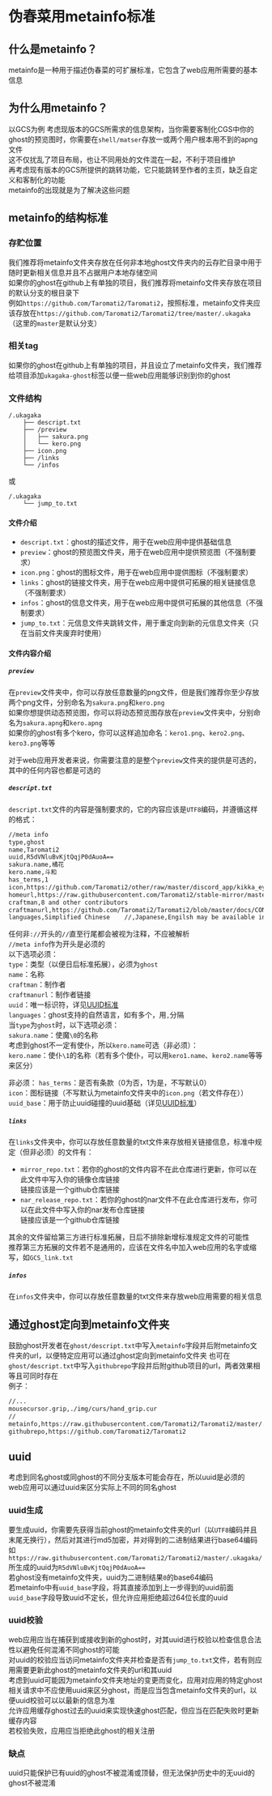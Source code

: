 # 伪春菜用metainfo标准  

## 什么是metainfo？  

metainfo是一种用于描述伪春菜的可扩展标准，它包含了web应用所需要的基本信息  

## 为什么用metainfo？  

以GCS为例
考虑现版本的GCS所需求的信息架构，当你需要客制化CGS中你的ghost的预览图时，你需要在`shell/matser`存放一或两个用户根本用不到的apng文件  
这不仅扰乱了项目布局，也让不同用处的文件混在一起，不利于项目维护  
再考虑现有版本的GCS所提供的跳转功能，它只能跳转至作者的主页，缺乏自定义和客制化的功能  
metainfo的出现就是为了解决这些问题  

## metainfo的结构标准  

### 存贮位置  

我们推荐将metainfo文件夹存放在任何非本地ghost文件夹内的云存贮目录中用于随时更新相关信息并且不占据用户本地存储空间  
如果你的ghost在github上有单独的项目，我们推荐将metainfo文件夹存放在项目的默认分支的根目录下  
例如`https://github.com/Taromati2/Taromati2`，按照标准，metainfo文件夹应该存放在`https://github.com/Taromati2/Taromati2/tree/master/.ukagaka`（这里的`master`是默认分支）  

### 相关tag  

如果你的ghost在github上有单独的项目，并且设立了metainfo文件夹，我们推荐给项目添加`ukagaka-ghost`标签以便一些web应用能够识别到你的ghost  

### 文件结构  

```filetree
/.ukagaka
    ├── descript.txt
    ├── /preview
    │   ├── sakura.png
    │   └── kero.png
    ├── icon.png
    ├── /links
    └── /infos
```

或

```filetree
/.ukagaka
    └── jump_to.txt
```

#### 文件介绍  

- `descript.txt`：ghost的描述文件，用于在web应用中提供基础信息  
- `preview`：ghost的预览图文件夹，用于在web应用中提供预览图（不强制要求）  
- `icon.png`：ghost的图标文件，用于在web应用中提供图标（不强制要求）  
- `links`：ghost的链接文件夹，用于在web应用中提供可拓展的相关链接信息（不强制要求）
- `infos`：ghost的信息文件夹，用于在web应用中提供可拓展的其他信息（不强制要求）
- `jump_to.txt`：元信息文件夹跳转文件，用于重定向到新的元信息文件夹（只在当前文件夹废弃时使用）  

#### 文件内容介绍

##### `preview`

在`preview`文件夹中，你可以存放任意数量的png文件，但是我们推荐你至少存放两个png文件，分别命名为`sakura.png`和`kero.png`  
如果你想提供动态预览图，你可以将动态预览图存放在`preview`文件夹中，分别命名为`sakura.apng`和`kero.apng`  
如果你的ghost有多个kero，你可以这样追加命名：`kero1.png`、`kero2.png`、`kero3.png`等等  

对于web应用开发者来说，你需要注意的是整个`preview`文件夹的提供是可选的，其中的任何内容也都是可选的  

##### `descript.txt`

`descript.txt`文件的内容是强制要求的，它的内容应该是`UTF8`编码，并遵循这样的格式：  

```txt
//meta info
type,ghost
name,Taromati2
uuid,R5dVNluBvKjtQqjP0dAuoA==
sakura.name,橘花
kero.name,斗和
has_terms,1
icon,https://github.com/Taromati2/other/raw/master/discord_app/kikka_eye_open.png
homeurl,https://raw.githubusercontent.com/Taromati2/stable-mirror/master/Taromati2/
craftman,8 and other contributors
craftmanurl,https://github.com/Taromati2/Taromati2/blob/master/docs/CONTRIBUTORS.md
languages,Simplified Chinese	//,Japanese,Engilsh may be available in future
```

任何非`://`开头的`//`直至行尾都会被视为注释，不应被解析  
`//meta info`作为开头是必须的  
以下选项必须：  
`type`：类型（以便日后标准拓展），必须为`ghost`  
`name`：名称  
`craftman`：制作者  
`craftmanurl`：制作者链接  
`uuid`：唯一标识符，详见[UUID标准](#uuid)  
`languages`：ghost支持的自然语言，如有多个，用`,`分隔  
当`type`为`ghost`时，以下选项必须：  
`sakura.name`：使魔`\0`的名称  
考虑到ghost不一定有使仆，所以`kero.name`可选（非必须）：  
`kero.name`：使仆`\1`的名称（若有多个使仆，可以用`kero1.name`、`kero2.name`等等来区分）  

非必须：
`has_terms`：是否有条款（0为否，1为是，不写默认0）  
`icon`：图标链接（不写默认为metainfo文件夹中的`icon.png`（若文件存在））  
`uuid_base`：用于防止uuid碰撞的uuid基础（详见[UUID标准](#uuid)）  

##### `links`

在`links`文件夹中，你可以存放任意数量的txt文件来存放相关链接信息，标准中规定（但非必须）的文件有：

- `mirror_repo.txt`：若你的ghost的文件内容不在此仓库进行更新，你可以在此文件中写入你的镜像仓库链接  
  链接应该是一个github仓库链接  
- `nar_release_repo.txt`：若你的ghost的nar文件不在此仓库进行发布，你可以在此文件中写入你的nar发布仓库链接  
  链接应该是一个github仓库链接

其余的文件留给第三方进行标准拓展，日后不排除新增标准规定文件的可能性  
推荐第三方拓展的文件若不是通用的，应该在文件名中加入web应用的名字或缩写，如`GCS_link.txt`

##### `infos`

在`infos`文件夹中，你可以存放任意数量的txt文件来存放web应用需要的相关信息  

## 通过ghost定向到metainfo文件夹  

鼓励ghost开发者在`ghost/descript.txt`中写入`metainfo`字段并后附metainfo文件夹的url，以便特定应用可以通过ghost定向到metainfo文件夹
也可在`ghost/descript.txt`中写入`githubrepo`字段并后附github项目的url，两者效果相等且可同时存在  
例子：

```txt
//...
mousecursor.grip,./img/curs/hand_grip.cur
//
metainfo,https://raw.githubusercontent.com/Taromati2/Taromati2/master/.ukagaka/
githubrepo,https://github.com/Taromati2/Taromati2
```

## uuid

考虑到同名ghost或同ghost的不同分支版本可能会存在，所以uuid是必须的  
web应用可以通过uuid来区分实际上不同的同名ghost  

### uuid生成  

要生成uuid，你需要先获得当前ghost的metainfo文件夹的url（以`UTF8`编码并且末尾无换行），然后对其进行md5加密，并对得到的二进制结果进行base64编码  
如`https://raw.githubusercontent.com/Taromati2/Taromati2/master/.ukagaka/`所生成的uuid为`R5dVNluBvKjtQqjP0dAuoA==`  
若ghost没有metainfo文件夹，uuid为二进制结果`0`的base64编码  
若metainfo中有`uuid_base`字段，将其直接添加到上一步得到的uuid前面  
`uuid_base`字段导致uuid不定长，但允许应用拒绝超过64位长度的uuid  

### uuid校验  

web应用应当在捕获到或接收到新的ghost时，对其uuid进行校验以检查信息合法性以避免任何混淆不同ghost的可能  
对uuid的校验应当访问metainfo文件夹并检查是否有`jump_to.txt`文件，若有则应用需要更新此ghost的metainfo文件夹的url和其uuid  
考虑到uuid可能因为metainfo文件夹地址的变更而变化，应用对应用的特定ghost相关请求中不应使用uuid来区分ghost，而是应当包含metainfo文件夹的url，以便uuid校验可以以最新的信息为准  
允许应用缓存ghost过去的uuid来实现快速ghost匹配，但应当在匹配失败时更新缓存内容  
若校验失败，应用应当拒绝此ghost的相关注册  

### 缺点

uuid只能保护已有uuid的ghost不被混淆或顶替，但无法保护历史中的无uuid的ghost不被混淆  
